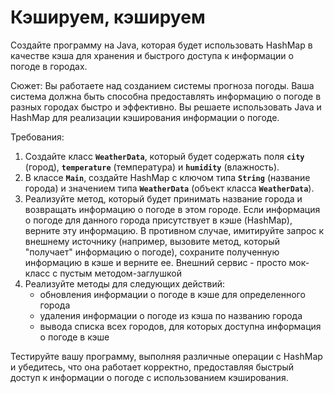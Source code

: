# Кэшируем, кэшируем
Создайте программу на Java, которая будет использовать HashMap в качестве кэша для хранения и быстрого доступа к информации о погоде в городах.

Сюжет: Вы работаете над созданием системы прогноза погоды. Ваша система должна быть способна предоставлять информацию о погоде в разных городах быстро и эффективно. Вы решаете использовать Java и HashMap для реализации кэширования информации о погоде.

Требования:

1. Создайте класс **`WeatherData`**, который будет содержать поля **`city`** (город), **`temperature`** (температура) и **`humidity`** (влажность).
2. В классе **`Main`**, создайте HashMap с ключом типа **`String`** (название города) и значением типа **`WeatherData`** (объект класса **`WeatherData`**).
3. Реализуйте метод, который будет принимать название города и возвращать информацию о погоде в этом городе. Если информация о погоде для данного города присутствует в кэше (HashMap), верните эту информацию. В противном случае, имитируйте запрос к внешнему источнику (например, вызовите метод, который "получает" информацию о погоде), сохраните полученную информацию в кэше и верните ее.
   Внешний сервис - просто мок-класс с пустым методом-заглушкой
4. Реализуйте методы для следующих действий:
    - обновления информации о погоде в кэше для определенного города
    - удаления информации о погоде из кэша по названию города
    - вывода списка всех городов, для которых доступна информация о погоде в кэше

Тестируйте вашу программу, выполняя различные операции с HashMap и убедитесь, что она работает корректно, предоставляя быстрый доступ к информации о погоде с использованием кэширования.